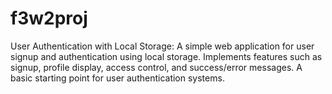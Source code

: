 # f3w2proj
User Authentication with Local Storage: A simple web application for user signup and authentication using local storage. Implements features such as signup, profile display, access control, and success/error messages. A basic starting point for user authentication systems.
